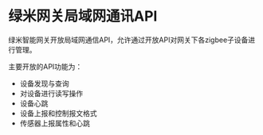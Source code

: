 # 绿米网关局域网通讯API

绿米智能网关开放局域网通信API，允许通过开放API对网关下各zigbee子设备进行管理。

主要开放的API功能为：

- 设备发现与查询
- 对设备进行读写操作
- 设备心跳
- 设备上报和控制报文格式
- 传感器上报属性和心跳